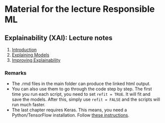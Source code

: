 # Material for the lecture Responsible ML

## Explainability (XAI): Lecture notes

1. [Introduction](https://lorentzenchr.github.io/responsible_ml_material/xai_1_introduction.html)
2. [Explaining Models](https://lorentzenchr.github.io/responsible_ml_material/xai_2_explaining_models.html)
3. [Improving Explainability](https://lorentzenchr.github.io/responsible_ml_material/xai_3_improving_explainability.html)

### Remarks

- The .rmd files in the main folder can produce the linked html output. 
- You can also use them to go through the code step by step. The first time you run each script, you need to set `refit = TRUE`. It will fit and save the models. After this, simply use `refit = FALSE` and the scripts will run much faster.
- The last chapter requires Keras. This means, you need a Python/TensorFlow installation. Follow [these instructions](https://tensorflow.rstudio.com/reference/keras/install_keras).
